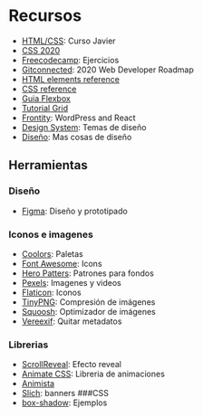 # Recursos 
- [HTML/CSS](https://www.notion.so/Curso-definitivo-de-HTML-y-CSS-1dcd7b2b926d4c78a9a7259598a575d0): Curso Javier
- [CSS 2020](https://github.com/platzi/CSS2020)
- [Freecodecamp](https://www.freecodecamp.org/learn): Ejercicios
- [Gitconnected](https://levelup.gitconnected.com/the-2020-web-developer-roadmap-76503ddfb327): 2020 Web Developer Roadmap
- [HTML elements reference](https://developer.mozilla.org/en-US/docs/Web/HTML/Element)
- [CSS reference](https://developer.mozilla.org/en-US/docs/Web/CSS/Reference)
- [Guia Flexbox](https://css-tricks.com/snippets/css/a-guide-to-flexbox/)
- [Tutorial Grid](https://www.youtube.com/playlist?list=PLu8EoSxDXHP5CIFvt9-ze3IngcdAc2xKG)
- [Frontity](https://github.com/frontity/frontity): WordPress and React
- [Design System](https://www.notion.so/Design-System-816f9063b78a4cf8a9bd24b9a3d7f7ac): Temas de diseño 
- [Diseño](https://polaris.shopify.com/design/design#navigation): Mas cosas de diseño

## Herramientas
### Diseño
- [Figma](https://www.figma.com/): Diseño y prototipado
### Iconos e imagenes
- [Coolors](https://coolors.co/): Paletas
- [Font Awesome](https://fontawesome.com/): Icons
- [Hero Patters](https://www.heropatterns.com/): Patrones para fondos
- [Pexels](https://www.pexels.com/es-es/): Imagenes y videos
- [Flaticon](https://www.flaticon.es/): Iconos
- [TinyPNG](https://tinypng.com/): Compresión de imágenes
- [Squoosh](https://squoosh.app/): Optimizador de imágenes
- [Vereexif](https://www.verexif.com/): Quitar metadatos 
### Librerias
- [ScrollReveal](https://scrollrevealjs.org/): Efecto reveal
- [Animate CSS](https://animate.style/): Libreria de animaciones
- [Animista](https://animista.net/)
- [Slich](http://kenwheeler.github.io/slick/): banners
###CSS
- [box-shadow](https://getcssscan.com/css-box-shadow-examples): Ejemplos

